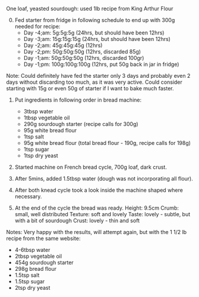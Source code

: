 One loaf, yeasted sourdough: used 1lb recipe from King Arthur Flour

0. Fed starter from fridge in following schedule to end up with 300g needed for recipe:
   * Day -4;am:    5g:5g:5g          (24hrs, but should have been 12hrs)
   * Day -3;am:    15g:15g:15g       (24hrs, but should have been 12hrs)
   * Day -2;am:    45g:45g:45g       (12hrs)
   * Day -2;pm:    50g:50g:50g       (12hrs, discarded 85g)
   * Day -1;am:    50g:50g:50g       (12hrs, discarded 100gr)
   * Day -1;pm:    100g:100g:100g    (12hrs, put 50g back in jar in fridge)

Note: Could definitely have fed the starter only 3 days and probably even 2 days without discarding too much, as it was very active. Could consider starting with 15g or even 50g of starter if I want to bake much faster.

1. Put ingredients in following order in bread machine:
   * 3tbsp water
   * 1tbsp vegetable oil
   * 290g sourdough starter (recipe calls for 300g)
   * 95g white bread flour
   * 1tsp salt
   * 95g white bread flour (total bread flour - 190g, recipe calls for 198g)
   * 1tsp sugar
   * 1tsp dry yeast

2. Started machine on French bread cycle, 700g loaf, dark crust.

3. After 5mins, added 1.5tbsp water (dough was not incorporating all flour).

4. After both knead cycle took a look inside the machine shaped where necessary.

5. At the end of the cycle the bread was ready.
   Height: 9.5cm
   Crumb: small, well distributed
   Texture: soft and lovely
   Taste: lovely - subtle, but with a bit of sourdough
   Crust: lovely - thin and soft

Notes: Very happy with the results, will attempt again, but with the 1 1/2 lb recipe from the same website:
   * 4-6tbsp water
   * 2tbsp vegetable oil
   * 454g sourdough starter
   * 298g bread flour
   * 1.5tsp salt
   * 1.5tsp sugar
   * 2tsp dry yeast
